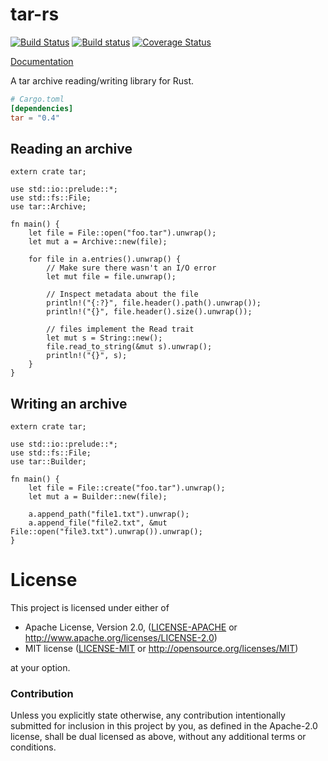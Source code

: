 # tar-rs

[![Build Status](https://travis-ci.com/alexcrichton/tar-rs.svg?branch=master)](https://travis-ci.com/alexcrichton/tar-rs)
[![Build status](https://ci.appveyor.com/api/projects/status/0udgokm2fc6ljorj?svg=true)](https://ci.appveyor.com/project/alexcrichton/tar-rs)
[![Coverage Status](https://coveralls.io/repos/alexcrichton/tar-rs/badge.svg?branch=master&service=github)](https://coveralls.io/github/alexcrichton/tar-rs?branch=master)

[Documentation](https://docs.rs/tar)

A tar archive reading/writing library for Rust.

```toml
# Cargo.toml
[dependencies]
tar = "0.4"
```

## Reading an archive

```rust,no_run
extern crate tar;

use std::io::prelude::*;
use std::fs::File;
use tar::Archive;

fn main() {
    let file = File::open("foo.tar").unwrap();
    let mut a = Archive::new(file);

    for file in a.entries().unwrap() {
        // Make sure there wasn't an I/O error
        let mut file = file.unwrap();

        // Inspect metadata about the file
        println!("{:?}", file.header().path().unwrap());
        println!("{}", file.header().size().unwrap());

        // files implement the Read trait
        let mut s = String::new();
        file.read_to_string(&mut s).unwrap();
        println!("{}", s);
    }
}

```

## Writing an archive

```rust,no_run
extern crate tar;

use std::io::prelude::*;
use std::fs::File;
use tar::Builder;

fn main() {
    let file = File::create("foo.tar").unwrap();
    let mut a = Builder::new(file);

    a.append_path("file1.txt").unwrap();
    a.append_file("file2.txt", &mut File::open("file3.txt").unwrap()).unwrap();
}
```

# License

This project is licensed under either of

 * Apache License, Version 2.0, ([LICENSE-APACHE](LICENSE-APACHE) or
   http://www.apache.org/licenses/LICENSE-2.0)
 * MIT license ([LICENSE-MIT](LICENSE-MIT) or
   http://opensource.org/licenses/MIT)

at your option.

### Contribution

Unless you explicitly state otherwise, any contribution intentionally submitted
for inclusion in this project by you, as defined in the Apache-2.0 license,
shall be dual licensed as above, without any additional terms or conditions.
